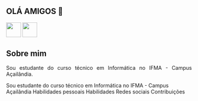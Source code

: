 
## OLÁ AMIGOS 👋

<img src="https://cdn.jsdelivr.net/gh/devicons/devicon@latest/icons/canva/canva-original.svg" width="40" height="40" /> <img src="https://cdn.jsdelivr.net/gh/devicons/devicon@latest/icons/github/github-original.svg" width="40" height="40" />
<h2>Sobre mim</h2> 
<p align="justify">Sou estudante do curso técnico em Informática no IFMA - Campus Açailândia.</p>

Sou estudante do curso técnico em Informática no IFMA - Campus Açailândia
Habilidades pessoais 
Habilidades
Redes sociais
Contribuições

<!--
**Lhayla-Shamy1/Lhayla-Shamy1** is a ✨ _special_ ✨ repository because its `README.md` (this file) appears on your GitHub profile.

Here are some ideas to get you started:

- 🔭 I’m currently working on ...
- 🌱 I’m currently learning ...
- 👯 I’m looking to collaborate on ...
- 🤔 I’m looking for help with ...
- 💬 Ask me about ...
- 📫 How to reach me: ...
- 😄 Pronouns: ...
- ⚡ Fun fact: ...
-->
